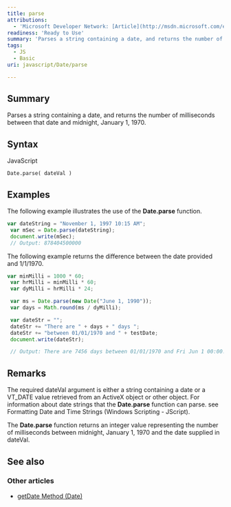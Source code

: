 ```yaml
---
title: parse
attributions:
  - 'Microsoft Developer Network: [Article](http://msdn.microsoft.com/en-us/library/ie/k4w173wk(v=vs.94).aspx)'
readiness: 'Ready to Use'
summary: 'Parses a string containing a date, and returns the number of milliseconds between that date and midnight, January 1, 1970.'
tags:
  - JS
  - Basic
uri: javascript/Date/parse

---
```

## Summary

Parses a string containing a date, and returns the number of milliseconds between that date and midnight, January 1, 1970.

## Syntax

<span class="language">JavaScript</span>

    Date.parse( dateVal )

## Examples

The following example illustrates the use of the **Date.parse** function.

``` js
var dateString = "November 1, 1997 10:15 AM";
 var mSec = Date.parse(dateString);
 document.write(mSec);
 // Output: 878404500000
```

The following example returns the difference between the date provided and 1/1/1970.

``` js
var minMilli = 1000 * 60;
 var hrMilli = minMilli * 60;
 var dyMilli = hrMilli * 24;

 var ms = Date.parse(new Date("June 1, 1990"));
 var days = Math.round(ms / dyMilli);

 var dateStr = "";
 dateStr += "There are " + days + " days ";
 dateStr += "between 01/01/1970 and " + testDate;
 document.write(dateStr);

 // Output: There are 7456 days between 01/01/1970 and Fri Jun 1 00:00:00 PDT 1990
```

## Remarks

The required dateVal argument is either a string containing a date or a VT\_DATE value retrieved from an ActiveX object or other object. For information about date strings that the **Date.parse** function can parse. see Formatting Date and Time Strings (Windows Scripting - JScript).

The **Date.parse** function returns an integer value representing the number of milliseconds between midnight, January 1, 1970 and the date supplied in dateVal.

## See also

### Other articles

-   [getDate Method (Date)](/javascript/Date/getDate)

